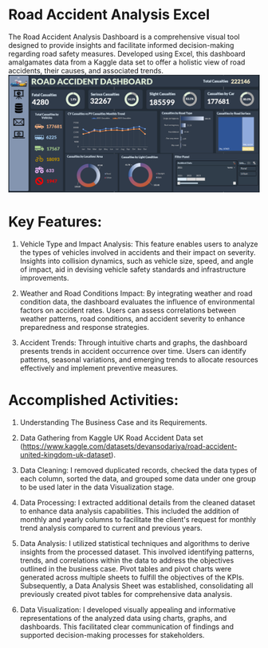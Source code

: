 # Road Accident Analysis Excel
The Road Accident Analysis Dashboard is a comprehensive visual tool designed to provide insights and facilitate informed decision-making regarding road safety measures. Developed using Excel, this dashboard amalgamates data from a Kaggle data set to offer a holistic view of road accidents, their causes, and associated trends.
![Image Description](Dashboard2.png)

# Key Features:
1. Vehicle Type and Impact Analysis:
This feature enables users to analyze the types of vehicles involved in accidents and their impact on severity. Insights into collision dynamics, such as vehicle size, speed, and angle of impact, aid in devising vehicle safety standards and infrastructure improvements.

2. Weather and Road Conditions Impact: 
By integrating weather and road condition data, the dashboard evaluates the influence of environmental factors on accident rates. Users can assess correlations between weather patterns, road conditions, and accident severity to enhance preparedness and response strategies.

3. Accident Trends:
Through intuitive charts and graphs, the dashboard presents trends in accident occurrence over time. Users can identify patterns, seasonal variations, and emerging trends to allocate resources effectively and implement preventive measures.

# Accomplished Activities:
1. Understanding The Business Case and its Requirements. 

2. Data Gathering from Kaggle UK Road Accident Data set (https://www.kaggle.com/datasets/devansodariya/road-accident-united-kingdom-uk-dataset).

3. Data Cleaning:
I removed duplicated records, checked the data types of each column, sorted the data, and grouped some data under one group to be used later in the data Visualization stage.

4. Data Processing:
I extracted additional details from the cleaned dataset to enhance data analysis capabilities. This included the addition of monthly and yearly columns to facilitate the client's request for monthly trend analysis compared to current and previous years.

5. Data Analysis: 
I utilized statistical techniques and algorithms to derive insights from the processed dataset. This involved identifying patterns, trends, and correlations within the data to address the objectives outlined in the business case.
Pivot tables and pivot charts were generated across multiple sheets to fulfill the objectives of the KPIs. Subsequently, a Data Analysis Sheet was established, consolidating all previously created pivot tables for comprehensive data analysis.

6. Data Visualization: 
I developed visually appealing and informative representations of the analyzed data using charts, graphs, and dashboards. This facilitated clear communication of findings and supported decision-making processes for stakeholders.


